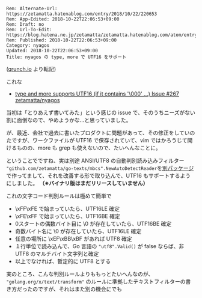 ```header
Rem: Alternate-Url: https://zetamatta.hatenablog.com/entry/2018/10/22/220653
Rem: App-Edited: 2018-10-22T22:06:53+09:00
Rem: Draft: no
Rem: Url-To-Edit: https://blog.hatena.ne.jp/zetamatta/zetamatta.hatenablog.com/atom/entry/10257846132658043675
Rem: Published: 2018-10-22T22:06:53+09:00
Category: nyagos
Updated: 2018-10-22T22:06:53+09:00
Title: nyagos の type, more で UTF16 をサポート
```
([qrunch.io](https://zetamatta.qrunch.io/entries/YgP2BBq3t6NGs8uy) より転記)

これな

* [type and more supports UTF16 (if it contains '\000' ...)  Issue #267  zetamatta/nyagos](https://github.com/zetamatta/nyagos/issues/267)

当初は「とりあえず書いてみた」という感じの issue で、そのうちニーズがない割に面倒なので、やめようかな…と思っていました。

が、最近、会社で過去に書いたプロダクトに問題があって、その修正をしていのたですが、ワークファイルが UTF16 で保存されていて、vim ではかろうじて開けるものの、more も grep も使えないので、たいへんなことに。

ということでですね、実は別途 ANSI/UTF8 の自動判別読み込みフィルター `"github.com/zetamatta/go-texts/mbcs".NewAutoDetectReader`を[別パッケージ](https://github.com/zetamatta/go-texts)で作ってまして、それを改善する形で取り込んで、UTF16 もサポートするようにしました。
**（※バイナリ版はまだリリースしていません）**

これの文字コード判別ルールは極めて簡単で

* \xFF\xFE で始まっていたら、UTF16LE 確定
* \xFE\xFF で始まっていたら、UTF16BE 確定
* 0スタートの偶数バイト目に \0 が存在していたら、UTF16BE 確定
* 奇数バイト名に \0 が存在していたら、UTF16LE 確定
* 任意の場所に \xEF\xBB\xBF があれば UTF8 確定
* １行単位で読み込んで、Go 言語の `"utf8".Valid()` が false ならば、非UTF8 のマルチバイト文字列と確定
* 以上でなければ、暫定的に UTF8 とする

実のところ、こんな判別ルールよりももっとたいへんなのが、	`"golang.org/x/text/transform"` のルールに準拠したテキストフィルターの書き方だったのですが、それはまた別の機会にでも
